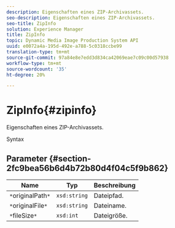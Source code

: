 ```yaml
---
description: Eigenschaften eines ZIP-Archivassets.
seo-description: Eigenschaften eines ZIP-Archivassets.
seo-title: ZipInfo
solution: Experience Manager
title: ZipInfo
topic: Dynamic Media Image Production System API
uuid: e0072a4a-195d-492e-a788-5c0318ccbe99
translation-type: tm+mt
source-git-commit: 97a84e8e7edd3d834ca42069eae7c09c00d57938
workflow-type: tm+mt
source-wordcount: '35'
ht-degree: 20%

---
```



# ZipInfo{#zipinfo}

Eigenschaften eines ZIP-Archivassets.

Syntax

## Parameter {#section-2fc9bea56b6d4b72b80d4f04c5f9b862}

| Name | Typ | Beschreibung |
|---|---|---|
| `*`originalPath`*` | `xsd:string` | Dateipfad. |
| `*`originalFile`*` | `xsd:string` | Dateiname. |
| `*`fileSize`*` | `xsd:int` | Dateigröße. |

